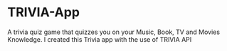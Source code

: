 # TRIVIA-App
A trivia quiz game that quizzes you on your Music, Book, TV and Movies Knowledge. I created this Trivia app with the use of TRIVIA API
